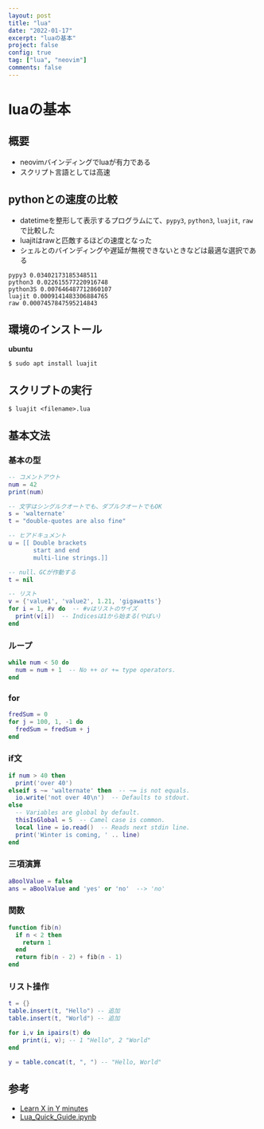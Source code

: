 ```yaml
---
layout: post
title: "lua"
date: "2022-01-17"
excerpt: "luaの基本"
project: false
config: true
tag: ["lua", "neovim"]
comments: false
---
```


# luaの基本

## 概要
 - neovimバインディングでluaが有力である
 - スクリプト言語としては高速

## pythonとの速度の比較
 - datetimeを整形して表示するプログラムにて、`pypy3`, `python3`, `luajit`, `raw`で比較した
 - luajitはrawと匹敵するほどの速度となった 
 - シェルとのバインディングや遅延が無視できないときなどは最適な選択である

```console
pypy3 0.03402173185348511
python3 0.022615577220916748
python3S 0.007646487712860107
luajit 0.0009141483306884765
raw 0.0007457847595214843
```

## 環境のインストール

**ubuntu**  
```console
$ sudo apt install luajit
```

## スクリプトの実行

```console
$ luajit <filename>.lua
```

## 基本文法

### 基本の型

```lua
-- コメントアウト
num = 42
print(num)

-- 文字はシングルクオートでも、ダブルクオートでもOK
s = 'walternate'
t = "double-quotes are also fine"

-- ヒアドキュメント
u = [[ Double brackets
       start and end
       multi-line strings.]]

-- null、GCが作動する
t = nil

-- リスト
v = {'value1', 'value2', 1.21, 'gigawatts'}
for i = 1, #v do  -- #vはリストのサイズ
  print(v[i])  -- Indicesは1から始まる(やばい)
end
```

### ループ

```lua
while num < 50 do
  num = num + 1  -- No ++ or += type operators.
end
```

### for

```lua
fredSum = 0
for j = 100, 1, -1 do
  fredSum = fredSum + j
end
```

### if文

```lua
if num > 40 then
  print('over 40')
elseif s ~= 'walternate' then  -- ~= is not equals.
  io.write('not over 40\n')  -- Defaults to stdout.
else
  -- Variables are global by default.
  thisIsGlobal = 5  -- Camel case is common.
  local line = io.read()  -- Reads next stdin line.
  print('Winter is coming, ' .. line)
end
```

### 三項演算

```lua
aBoolValue = false
ans = aBoolValue and 'yes' or 'no'  --> 'no'
```

### 関数

```lua
function fib(n)
  if n < 2 then
    return 1
  end
  return fib(n - 2) + fib(n - 1)
end
```

### リスト操作

```lua
t = {}
table.insert(t, "Hello") -- 追加
table.insert(t, "World") -- 追加

for i,v in ipairs(t) do
	print(i, v); -- 1 "Hello", 2 "World"
end

y = table.concat(t, ", ") -- "Hello, World"
```


## 参考
 - [Learn X in Y minutes](https://learnxinyminutes.com/docs/lua/)
 - [Lua_Quick_Guide.ipynb](https://github.com/medwatt/Notes/blob/main/Lua/Lua_Quick_Guide.ipynb)
